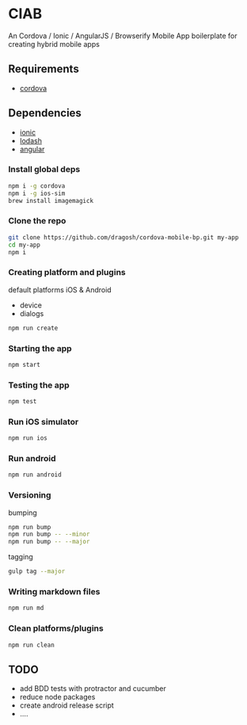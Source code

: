 CIAB
=====================
An Cordova / Ionic / AngularJS / Browserify Mobile App boilerplate for creating hybrid mobile apps

## Requirements
- [cordova](https://cordova.apache.org/)

## Dependencies
- [ionic](http://ionicframework.com)
- [lodash](http://lodash.com)
- [angular](http://angularjs.org)

### Install global deps
```bash
npm i -g cordova
npm i -g ios-sim
brew install imagemagick
```

### Clone the repo
```bash
git clone https://github.com/dragosh/cordova-mobile-bp.git my-app
cd my-app
npm i
```

### Creating platform and plugins
default platforms iOS & Android
- device
- dialogs

```bash
npm run create
```

### Starting the app
```bash
npm start
```

### Testing the app
```bash
npm test
```

### Run iOS simulator
```bash
npm run ios
```

### Run android
```bash
npm run android
```

### Versioning
bumping
```bash
npm run bump
npm run bump -- --minor
npm run bump -- --major
```

tagging
```bash
gulp tag --major
```

### Writing markdown files
```bash
npm run md
```

### Clean platforms/plugins
```bash
npm run clean
```

## TODO
- add BDD tests with protractor and cucumber
- reduce node packages
- create android release script
- ....
